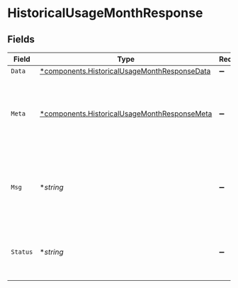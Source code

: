 # HistoricalUsageMonthResponse


## Fields

| Field                                                                                                       | Type                                                                                                        | Required                                                                                                    | Description                                                                                                 |
| ----------------------------------------------------------------------------------------------------------- | ----------------------------------------------------------------------------------------------------------- | ----------------------------------------------------------------------------------------------------------- | ----------------------------------------------------------------------------------------------------------- |
| `Data`                                                                                                      | [*components.HistoricalUsageMonthResponseData](../../models/components/historicalusagemonthresponsedata.md) | :heavy_minus_sign:                                                                                          | N/A                                                                                                         |
| `Meta`                                                                                                      | [*components.HistoricalUsageMonthResponseMeta](../../models/components/historicalusagemonthresponsemeta.md) | :heavy_minus_sign:                                                                                          | Meta information about the scope of the query in a human readable format.                                   |
| `Msg`                                                                                                       | **string*                                                                                                   | :heavy_minus_sign:                                                                                          | If the query was not successful, this will provide a string that explains why.                              |
| `Status`                                                                                                    | **string*                                                                                                   | :heavy_minus_sign:                                                                                          | Whether or not we were able to successfully execute the query.                                              |